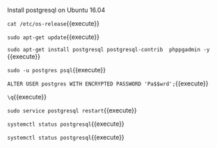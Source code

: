 
Install postgresql on Ubuntu 16.04

`cat /etc/os-release`{{execute}}


`sudo apt-get update`{{execute}}


`sudo apt-get install postgresql postgresql-contrib  phppgadmin -y `{{execute}}


`sudo -u postgres psql`{{execute}}


`ALTER USER postgres WITH ENCRYPTED PASSWORD 'Pa$$wrd';`{{execute}}

`\q`{{execute}}

`sudo service postgresql restart`{{execute}}

`systemctl status postgresql`{{execute}}

`systemctl status postgresql`{{execute}}


